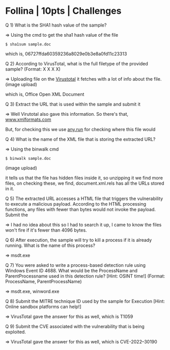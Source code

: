 # Follina | 10pts | Challenges

Q 1) What is the SHA1 hash value of the sample?

=> Using the cmd to get the sha1 hash value of the file
```
$ sha1sum sample.doc
```
which is, 06727ffda60359236a8029e0b3e8a0fd11c23313


Q 2) According to VirusTotal, what is the full filetype of the provided sample? (Format: X X X X)

=> Uploading file on the [Virustotal](https://www.virustotal.com/gui/home/upload) it fetches with a lot of info about the file.
(image upload)

which is, Office Open XML Document 


Q 3) Extract the URL that is used within the sample and submit it

=> Well Virutotal also gave this information. So there's that, www.xmlformats.com

But, for checking this we use [any.run](https://any.run/) for checking where this file would 


Q 4) What is the name of the XML file that is storing the extracted URL?

=> Using the binwalk cmd
```
$ binwalk sample.doc
```
(image upload)

it tells us that the file has hidden files inside it, so unzipping it we find more files, on checking these, we find, document.xml.rels has all the URLs stored in it.


Q 5) The extracted URL accesses a HTML file that triggers the vulnerability to execute a malicious payload. According to the HTML processing functions, any files with fewer than <Number> bytes would not invoke the payload. Submit the <Number>

=> I had no idea about this so I had to search it up, I came to know the files won't fire if it's fewer than 4096 bytes.


Q 6) After execution, the sample will try to kill a process if it is already running. What is the name of this process?

=> msdt.exe


Q 7) You were asked to write a process-based detection rule using Windows Event ID 4688. What would be the ProcessName and ParentProcessname used in this detection rule? [Hint: OSINT time!] (Format: ProcessName, ParentProcessName)

=> msdt.exe, winword.exe


Q 8) Submit the MITRE technique ID used by the sample for Execution [Hint: Online sandbox platforms can help!]

=> VirusTotal gave the answer for this as well, which is T1059


Q 9) Submit the CVE associated with the vulnerability that is being exploited.

=> VirusTotal gave the answer for this as well, which is CVE-2022–30190
